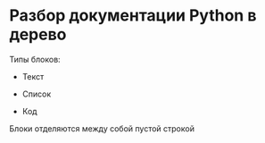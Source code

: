 # Разбор документации Python в дерево

Типы блоков:

* Текст

* Список

* Код


Блоки отделяются между собой пустой строкой